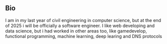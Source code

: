 ## Bio
I am in my last year of civil engineering in computer science, but at the end of 2025 i will be officially a software engineer.
I like web developing and data science, but i had worked in other areas too, like gamedevelop, functional programming, machine learning, deep learing and DNS protocols


<!--
**Negrodcc/Negrodcc** is a ✨ _special_ ✨ repository because its `README.md` (this file) appears on your GitHub profile.

Here are some ideas to get you started:

- 🔭 I’m currently working on ...
- 🌱 I’m currently learning ...
- 👯 I’m looking to collaborate on ...
- 🤔 I’m looking for help with ...
- 💬 Ask me about ...
- 📫 How to reach me: ...
- 😄 Pronouns: ...
- ⚡ Fun fact: ...
-->
